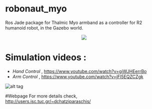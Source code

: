 # robonaut_myo

Ros Jade package for Thalmic Myo armband as a controller for R2 humanoid robot, in the Gazebo world.


<center><img src="https://github.com/jimcha21/robonaut_myo/blob/master/images/hand_control.gif?raw=true"></center>


# Simulation videos :

*  <i>Hand Control</i> , https://www.youtube.com/watch?v=giWJHEerrBo 
* <i>Arm Control</i> , https://www.youtube.com/watch?v=jFl5EQZCZgk 

![alt tag](http://users.isc.tuc.gr/~dchatziparaschis/images/27_trying_to_grab_an_item.png)

#Webpage
For more details check, http://users.isc.tuc.gr/~dchatziparaschis/

